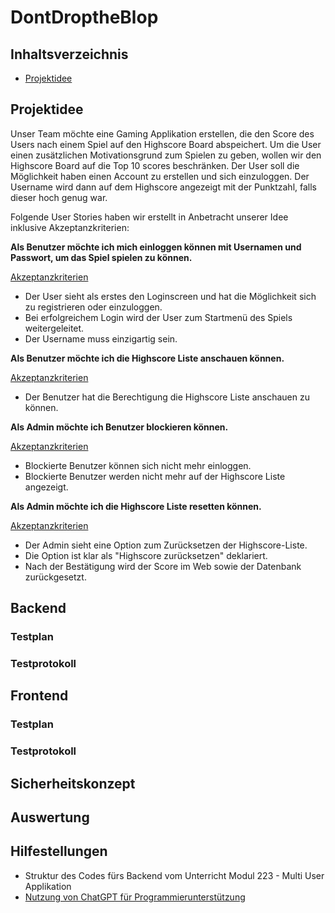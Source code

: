 # DontDroptheBlop

## Inhaltsverzeichnis
- [Projektidee](#projektidee)


## Projektidee
Unser Team möchte eine Gaming Applikation erstellen, die den Score des Users nach einem Spiel auf den Highscore Board abspeichert. Um die User einen zusätzlichen Motivationsgrund zum Spielen zu geben, wollen wir den Highscore Board auf die Top 10 scores beschränken. Der User soll die Möglichkeit haben einen Account zu erstellen und sich einzuloggen. Der Username wird dann auf dem Highscore angezeigt mit der Punktzahl, falls dieser hoch genug war.

Folgende User Stories haben wir erstellt in Anbetracht unserer Idee inklusive Akzeptanzkriterien:

**Als Benutzer möchte ich mich einloggen können mit Usernamen und Passwort, um das Spiel spielen zu können.**

<ins>Akzeptanzkriterien</ins>
- Der User sieht als erstes den Loginscreen und hat die Möglichkeit sich zu registrieren oder einzuloggen.
- Bei erfolgreichem Login wird der User zum Startmenü des Spiels weitergeleitet.
- Der Username muss einzigartig sein.

**Als Benutzer möchte ich die Highscore Liste anschauen können.**

<ins>Akzeptanzkriterien</ins>
- Der Benutzer hat die Berechtigung die Highscore Liste anschauen zu können.


**Als Admin möchte ich Benutzer blockieren können.**

<ins>Akzeptanzkriterien</ins>
- Blockierte Benutzer können sich nicht mehr einloggen.
- Blockierte Benutzer werden nicht mehr auf der Highscore Liste angezeigt.

**Als Admin möchte ich die Highscore Liste resetten können.**

<ins>Akzeptanzkriterien</ins>
- Der Admin sieht eine Option zum Zurücksetzen der Highscore-Liste.
- Die Option ist klar als "Highscore zurücksetzen" deklariert.
- Nach der Bestätigung wird der Score im Web sowie der Datenbank zurückgesetzt.


## Backend 

### Testplan

### Testprotokoll

## Frontend 

### Testplan

### Testprotokoll

## Sicherheitskonzept

## Auswertung

## Hilfestellungen
- Struktur des Codes fürs Backend vom Unterricht Modul 223 - Multi User Applikation
- [Nutzung von ChatGPT für Programmierunterstützung](https://chatgpt.com/)
